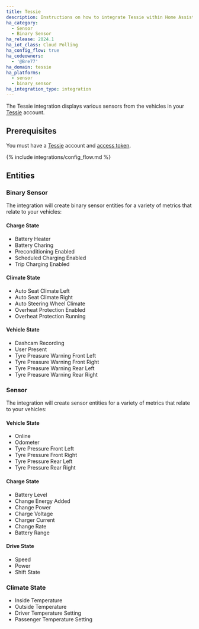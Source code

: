 ```yaml
---
title: Tessie
description: Instructions on how to integrate Tessie within Home Assistant.
ha_category:
  - Sensor
  - Binary Sensor
ha_release: 2024.1
ha_iot_class: Cloud Polling
ha_config_flow: true
ha_codeowners:
  - '@Bre77'
ha_domain: tessie
ha_platforms:
  - sensor
  - binary_sensor
ha_integration_type: integration
---
```


The Tessie integration displays various sensors from the vehicles in your [Tessie](https://my.tessie.com/) account.

## Prerequisites

You must have a [Tessie](https://my.tessie.com/) account and [access token](https://my.tessie.com/settings/api).

{% include integrations/config_flow.md %}

## Entities

### Binary Sensor

The integration will create binary sensor entities for a variety of metrics that relate to your vehicles: 

#### Charge State
- Battery Heater
- Battery Charing
- Preconditioning Enabled
- Scheduled Charging Enabled
- Trip Charging Enabled

#### Climate State
- Auto Seat Climate Left
- Auto Seat Climate Right
- Auto Steering Wheel Climate
- Overheat Protection Enabled
- Overheat Protection Running

#### Vehicle State
- Dashcam Recording
- User Present
- Tyre Preasure Warning Front Left
- Tyre Preasure Warning Front Right
- Tyre Preasure Warning Rear Left
- Tyre Preasure Warning Rear Right

### Sensor

The integration will create sensor entities for a variety of metrics that relate to your vehicles:

#### Vehicle State
- Online
- Odometer
- Tyre Pressure Front Left
- Tyre Pressure Front Right
- Tyre Pressure Rear Left
- Tyre Pressure Rear Right

#### Charge State
- Battery Level
- Change Energy Added
- Change Power
- Charge Voltage
- Charger Current
- Change Rate
- Battery Range

#### Drive State
- Speed
- Power
- Shift State

### Climate State
- Inside Temperature
- Outside Temperature
- Driver Temperature Setting
- Passenger Temperature Setting
